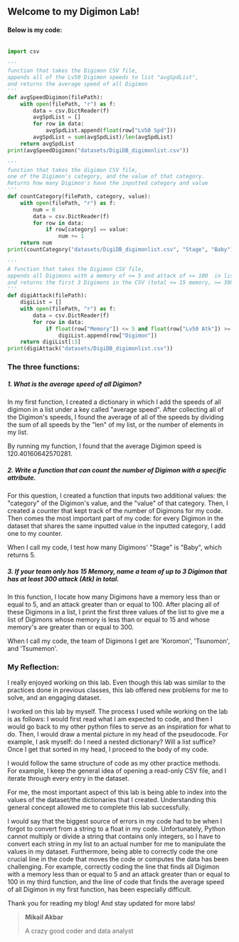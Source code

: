 ## Welcome to my Digimon Lab!

#### Below is my code:

```py

import csv

'''
function that takes the Digimon CSV file,
appends all of the Lv50 Digimon speeds to list "avgSpdList",
and returns the average speed of all Digimon
'''
def avgSpeedDigimon(filePath): 
    with open(filePath, "r") as f:
        data = csv.DictReader(f)
        avgSpdList = []
        for row in data:
            avgSpdList.append(float(row["Lv50 Spd"]))
        avgSpdList = sum(avgSpdList)/len(avgSpdList) 
    return avgSpdList
print(avgSpeedDigimon("datasets/DigiDB_digimonlist.csv")) 

'''
function that takes the digimon CSV file, 
one of the Digimon's category, and the value of that category. 
Returns how many Digimon's have the inputted category and value
'''
def countCategory(filePath, category, value): 
    with open(filePath, "r") as f:
        num = 0 
        data = csv.DictReader(f)
        for row in data: 
            if row[category] == value: 
                num += 1 
    return num 
print(countCategory("datasets/DigiDB_digimonlist.csv", "Stage", "Baby")) 

'''
A function that takes the Digimon CSV file,
appends all Digimons with a memory of <= 5 and attack of >= 100  in list "Digilist",
and returns the first 3 Digimons in the CSV (total <= 15 memory, >= 300 attack)
'''
def digiAttack(filePath): 
    digiList = [] 
    with open(filePath, "r") as f:
        data = csv.DictReader(f)
        for row in data: 
            if float(row["Memory"]) <= 5 and float(row["Lv50 Atk"]) >= 100:
                digiList.append(row["Digimon"]) 
    return digiList[:3]
print(digiAttack("datasets/DigiDB_digimonlist.csv"))

```

### The three functions:



##### 1. What is the average speed of all Digimon?

In my first function, I created a dictionary in which I add the speeds of all digimon in a list under a key called "average speed". After collecting all of the Digimon's speeds, I found the average of all of the speeds by dividing the sum of all speeds by the "len" of my list, or the number of elements in my list. 

By running my function, I found that the average Digimon speed is 120.40160642570281.

##### 2. Write a function that can count the number of Digimon with a specific attribute.

For this question, I created a function that inputs two additional values: the "category" of the Digimon's value, and the "value" of that category. Then, I created a counter that kept track of the number of Digimons for my code. Then comes the most important part of my code: for every Digimon in the dataset that shares the same inputted value in the inputted category, I add one to my counter. 

When I call my code, I test how many Digimons' "Stage" is "Baby", which returns 5. 

##### 3. If your team only has 15 Memory, name a team of up to 3 Digimon that has at least 300 attack (Atk) in total.

In this function, I locate how many Digimons have a memory less than or equal to 5, and an attack greater than or equal to 100. After placing all of these Digimons in a list, I print the first three values of the list to give me a list of Digimons whose memory is less than or equal to 15 and whose memory's are greater than or equal to 300.

When I call my code, the team of Digimons I get are 'Koromon', 'Tsunomon', and 'Tsumemon'. 

### My Reflection:

I really enjoyed working on this lab. Even though this lab was similar to the practices done in previous classes, this lab offered new problems for me to solve, and an engaging dataset. 

I worked on this lab by myself. The process I used while working on the lab is as follows: I would first read what I am expected to code, and then I would go back to my other python files to serve as an inspiration for what to do. Then, I would draw a mental picture in my head of the pseudocode. For example, I ask myself: do I need a nested dictionary? Will a list suffice? Once I get that sorted in my head, I proceed to the body of my code. 

I would follow the same structure of code as my other practice methods. For example, I keep the general idea of opening a read-only CSV file, and I iterate through every entry in the dataset. 

For me, the most important aspect of this lab is being able to index into the values of the dataset/the dictionaries that I created. Understanding this general concept allowed me to complete this lab successfully.

I would say that the biggest source of errors in my code had to be when I forgot to convert from a string to a float in my code. Unfortunately, Python cannot multiply or divide a string that contains only integers, so I have to convert each string in my list to an actual number for me to manipulate the values in my dataset. Furthermore, being able to correctly code the one crucial line in the code that moves the code or computes the data has been challenging. For example, correctly coding the line that finds all Digimon with a memory less than or equal to 5 and an attack greater than or equal to 100 in my third function, and the line of code that finds the average speed of all Digimon in my first function, has been especially difficult. 

Thank you for reading my blog! And stay updated for more labs!

>**Mikail Akbar**
>
>A crazy good coder and data analyst
